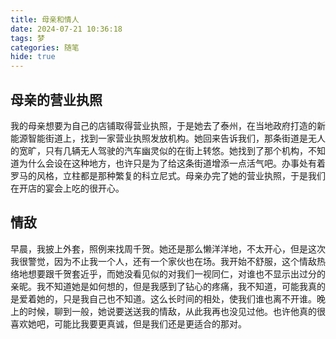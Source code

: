 ```yaml
---
title: 母亲和情人
date: 2024-07-21 10:36:18
tags: 梦
categories: 随笔
hide: true
---
```


## 母亲的营业执照

我的母亲想要为自己的店铺取得营业执照，于是她去了泰州，在当地政府打造的新能源智能街道上，找到一家营业执照发放机构。她回来告诉我们，那条街道是无人的宽旷，只有几辆无人驾驶的汽车幽灵似的在街上转悠。她找到了那个机构，不知道为什么会设在这种地方，也许只是为了给这条街道增添一点活气吧。办事处有着罗马的风格，立柱都是那种繁复的科立尼式。母亲办完了她的营业执照，于是我们在开店的宴会上吃的很开心。

## 情敌

早晨，我披上外套，照例来找周千贺。她还是那么懒洋洋地，不太开心，但是这次我很警觉，因为不止我一个人，还有一个家伙也在场。我开始不舒服，这个情敌热络地想要跟千贺套近乎，而她没看见似的对我们一视同仁，对谁也不显示出过分的亲昵。我不知道她是如何想的，但是我感到了钻心的疼痛，我不知道，可能我真的是爱着她的，只是我自己也不知道。这么长时间的相处，使我们谁也离不开谁。晚上的时候，聊到一般，她说要送送我的情敌，从此我再也没见过他。也许他真的很喜欢她吧，可能比我要更真诚，但是我们还是更适合的那对。
